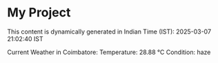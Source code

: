 # My Project

This content is dynamically generated in Indian Time (IST): 2025-03-07 21:02:40 IST


Current Weather in Coimbatore:
Temperature: 28.88 °C
Condition: haze

